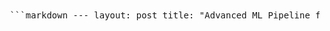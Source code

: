 <pre lang="md"> ```markdown --- layout: post title: "Advanced ML Pipeline for MR/CT Series Type Detection" author: Jeongsoo Pang date: 2025-05-15 tags: [machine-learning, dicom, radiology, python, sklearn] --- # 🧠 Advanced Machine Learning Pipeline for MR/CT Series Type Detection Using DICOM Headers ## 🌍 Overview Modern radiology workflows involve parsing thousands of DICOM series from MR and CT modalities. Determining the exact **series type** (e.g., SWI, T2 FLAIR, CT Angiography) is essential for accurate processing, post-analysis, and visualization. This post introduces a robust, production-ready ML pipeline that automatically classifies series type based solely on metadata extracted from DICOM headers. ## 🔍 Problem Statement Historically, systems used static rule-based logic trees to infer modality and series types. These logic trees were: - ❌ Brittle and hard to scale - ❌ Dependent on vendor-specific `SeriesDescription` - ❌ Prone to errors from inconsistent metadata ### Our Goals: ✅ Build a **vendor-agnostic ML classifier** ✅ Base predictions on robust DICOM header features ✅ Achieve >95% classification accuracy ## 📊 Dataset & Feature Engineering ### 💼 Source Datasets - CT: `ct_ich_aarhus`, `ct_stroke_heidelberg`, `ct_test` - MR: `mr_stroke_aarhus`, `mr_stroke_iknow`, `mr_onco_aarhus`, `mr_onco_tcia`, `mr_additional_train`, `mr_test_data` ### 📂 Extracted Features We extract both **standard and private DICOM header fields** including: - `SeriesDescription` - `EchoTime`, `RepetitionTime`, `FlipAngle`, `InversionTime`, `EchoTrainLength` - `NumberTemporalPositions`, `MagneticFieldStrength`, `EchoSpacing` - `PulseSequenceName`, `SequenceVariant`, `ScanOptions` - `BValue` (from vendor-specific tags like Siemens, GE, Philips) - `PixelSpacing1`, `PixelSpacing2`, `SliceThickness` ### 🔬 Why These Features? Each MR series type is acquired under unique scan parameters: | Series Type | Key Identifiable Features | |----------------|----------------------------| | **DWI** | High `BValue`, short `EchoTime`, distinct `PulseSequenceName` | | **SWI** | Long `EchoTime`, high `FlipAngle` | | **PWI (DSC)** | Many temporal positions, short `RepetitionTime`, bolus indicators | | **PWI (DCE)** | Uses contrast, long acquisition, `ScanOptions` flags | | **T1** | Short `RepetitionTime`, moderate `FlipAngle` | | **T1 Contrast**| Same as T1 with contrast indicators in metadata | | **T2** | Long `EchoTime`, `RepetitionTime` | | **T2 FLAIR** | Long `InversionTime` + T2 characteristics | This design enables the model to learn real physiological and scanner-based differences—not just text keywords. ## 🧠 Model Architecture ### 🏃 Why Histogram-Based Gradient Boosting? We use **HistGradientBoostingClassifier (HGBC)** because: - ⚡ Faster than standard GBC (binned histograms) - 🧩 Handles **missing values natively** - 🧮 Performs well with **mixed feature types** - 📦 Fully integrated with Scikit-learn pipelines ### 🔠 Training Pipeline ```python Pipeline([ ("preprocessor", ColumnTransformer([ ("num", SimpleImputer(), numeric_features), ("cat", Pipeline([ ("imputer", SimpleImputer(fill_value="missing")), ("encoder", OneHotEncoder(handle_unknown="ignore", sparse_output=False)) ]), categorical_features) ])), ("model", HistGradientBoostingClassifier(...)) ]) ``` ## 🔮 Full Pipeline Stages ### ⚙️ 1. Feature Extraction - Scripts: `*_feature_extraction_script.py` - Uses `HeaderExtractor` → `FeatureExtractor` - Groups by scanner settings (`group_extracted_features`) - Saves JSON for reproducible training ### 📊 2. Model Training - Scripts: `*_ml_train_test_script.py` - Loads datasets using `dataset_loader(...)` - Trains **with and without SeriesDescription** - Saves model as `.pkl` for production use ### 🔬 3. Inference - Script: `classify_series_type.py` - Reads new DICOM series - Runs `extract_series_type_classifier(...)` - Returns predictions + confidence score in JSON format ## 🌟 Performance Metrics | Model Variant | Accuracy | |----------------------|----------| | MR with SD | 99.25% | | MR without SD | 64.32% | | CT with SD | 100% | | Combined Model | 97.84% | 🔔 If prediction confidence < 80%, we flag for manual review. ### 🧠 Feature Importance (via SHAP and Permutation) - Top MR features: `EchoTime`, `RepetitionTime`, `InversionTime`, `FlipAngle`, `BValue` - Top CT features: `ScanOptions`, `SliceThickness`, `ContrastBolusVolume` ## 🧰 Modularity & Scalability ✅ Modular design: separate feature extractors for MR and CT ✅ Private DICOM tag extraction for BValue, PulseSequenceName ✅ Easily supports new series types (e.g., MRA, fMRI) ✅ Production-ready JSON I/O and SHAP explainability ## 🎓 Conclusion We built a fast, accurate, and explainable ML system to classify DICOM series types for both MR and CT. This pipeline: - Eliminates rule-based logic - Generalizes across hospitals and vendors - Supports explainability and modular deployment 🧪 Stay tuned for Part 2 — **Deploying this model as an API with FastAPI**. ## 🔗 Repository Link [https://github.com/your-username/mr-ct-series-classifier](https://github.com/your-username/mr-ct-series-classifier) --- **Author:** Jeongsoo Pang **Affiliation:** Cercare Medical ``` </pre>
